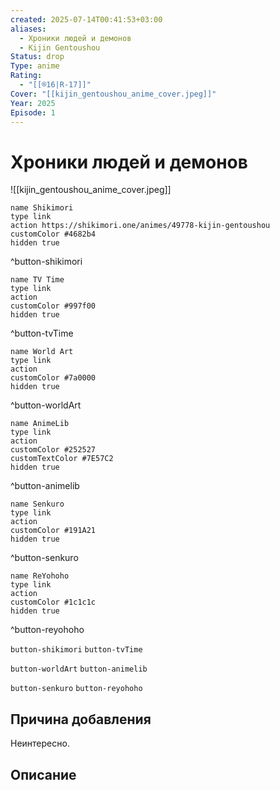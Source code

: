 ```yaml
---
created: 2025-07-14T00:41:53+03:00
aliases:
  - Хроники людей и демонов
  - Kijin Gentoushou
Status: drop
Type: anime
Rating:
  - "[[®️16|R-17]]"
Cover: "[[kijin_gentoushou_anime_cover.jpeg]]"
Year: 2025
Episode: 1
---
```


# Хроники людей и демонов

![[kijin_gentoushou_anime_cover.jpeg]]


```button
name Shikimori
type link
action https://shikimori.one/animes/49778-kijin-gentoushou
customColor #4682b4
hidden true
```
^button-shikimori

```button
name TV Time
type link
action 
customColor #997f00
hidden true
```
^button-tvTime

```button
name World Art
type link
action 
customColor #7a0000
hidden true
```
^button-worldArt

```button
name AnimeLib
type link
action 
customColor #252527
customTextColor #7E57C2
hidden true
```
^button-animelib

```button
name Senkuro
type link
action 
customColor #191A21
hidden true
```
^button-senkuro

```button
name ReYohoho
type link
action 
customColor #1c1c1c
hidden true
```
^button-reyohoho



`button-shikimori` `button-tvTime`

`button-worldArt` `button-animelib`

`button-senkuro` `button-reyohoho`



## Причина добавления

Неинтересно.


## Описание



